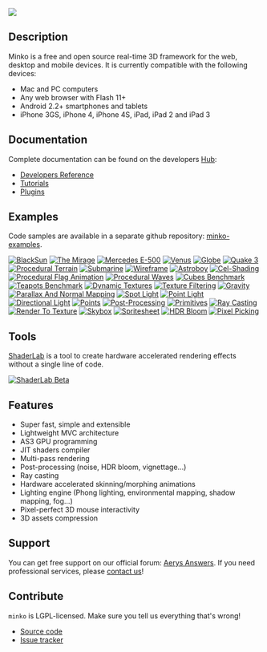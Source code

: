 ![](http://blogs.aerys.in/jeanmarc-leroux/wp-content/uploads/2012/05/256.png)

Description
-----------

Minko is a free and open source real-time 3D framework for the web, desktop and mobile devices. It is currently compatible with the following devices:
* Mac and PC computers
* Any web browser with Flash 11+
* Android 2.2+ smartphones and tablets
* iPhone 3GS, iPhone 4, iPhone 4S, iPad, iPad 2 and iPad 3

Documentation
-------------

Complete documentation can be found on the developers [Hub](http://hub.aerys.in):

* [Developers Reference](http://hub.aerys.in/index.php/Minko:Developers_Reference)
* [Tutorials](http://hub.aerys.in/index.php/Minko:Tutorials)
* [Plugins](http://hub.aerys.in/index.php/Minko:Plugins)

Examples
--------

Code samples are available in a separate github repository: [minko-examples](https://github.com/aerys/minko-examples).

[![BlackSun](http://static.aerys.in:8080/minko/images/vignette_minko_blacksun.jpg)](http://blacksun.aerys.in)
[![The Mirage](http://static.aerys.in:8080/minko/images/vignette_minko_themirage.jpg)](http://themirage.fr)
[![Mercedes E-500](http://static.aerys.in:8080/minko/images/vignette_minko_mercedes.jpg)](http://aerys.in/portfolio/mercedes-e500)
[![Venus](http://static.aerys.in:8080/minko/images/vignette_minko_venus.jpg)](http://static.aerys.in:8080/minko/examples/Venus.html)
[![Globe](http://static.aerys.in:8080/minko/images/vignette_minko_globe.jpg)](http://aerys.in/portfolio/google-globe)
[![Quake 3](http://static.aerys.in:8080/minko/images/vignette_minko_q3.jpg)](http://aerys.in/portfolio/quake-3)
[![Procedural Terrain](http://static.aerys.in:8080/minko/images/vignette_minko_terrain.jpg)](http://blogs.aerys.in/jeanmarc-leroux/2012/06/04/procedural-terrain-with-minko-2/)
[![Submarine](http://static.aerys.in:8080/minko/images/vignette_minko_submarine.jpg)](http://blogs.aerys.in/jeanmarc-leroux/2012/08/13/minko-weekly-roundup-1/#submarine)
[![Wireframe](http://static.aerys.in:8080/minko/images/vignette_minko_wireframe.jpg)](http://static.aerys.in:8080/minko/examples/WireframeExample.html)
[![Astroboy](http://static.aerys.in:8080/minko/images/vignette_minko_astroboy.jpg)](http://static.aerys.in:8080/minko/examples/AstroboyExample.html)
[![Cel-Shading](http://static.aerys.in:8080/minko/images/vignette_minko_celshading.jpg)](http://static.aerys.in:8080/minko/examples/CelShadingExample.html)
[![Procedural Flag Animation](http://static.aerys.in:8080/minko/images/vignette_minko_flag.jpg)](http://blogs.aerys.in/jeanmarc-leroux/2012/02/13/procedural-animated-flag-with-minko-shaderlab/)
[![Procedural Waves](http://static.aerys.in:8080/minko/images/vignette_minko_waves.jpg)](http://blogs.aerys.in/jeanmarc-leroux/2012/02/09/minko-shaderlab-waves-simulation-on-the-gpu-with-flash/)
[![Cubes Benchmark](http://static.aerys.in:8080/minko/images/vignette_minko_cubes.jpg)](http://blogs.aerys.in/jeanmarc-leroux/2012/02/16/minko-flash-11_2-870-million-triangles-per-second/)
[![Teapots Benchmark](http://static.aerys.in:8080/minko/images/vignette_minko_teapots.jpg)](http://blogs.aerys.in/jeanmarc-leroux/2012/02/16/minko-flash-11_2-870-million-triangles-per-second/)
[![Dynamic Textures](http://static.aerys.in:8080/minko/images/vignette_minko_dynamictexturecontroller.jpg)](http://static.aerys.in:8080/minko/examples/DynamicTextureExample.html)
[![Texture Filtering](http://static.aerys.in:8080/minko/images/vignette_minko_filtering.jpg)](http://static.aerys.in:8080/minko/examples/TextureExample.html)
[![Gravity](http://static.aerys.in:8080/minko/images/vignette_minko_gravity.jpg)](http://aerys.in/portfolio/gravity)
[![Parallax And Normal Mapping](http://static.aerys.in:8080/minko/images/vignette_minko_parallaxmapping.jpg)](http://static.aerys.in:8080/minko/examples/NormalMappingExample.html)
[![Spot Light](http://static.aerys.in:8080/minko/images/vignette_minko_spotlight.jpg)](http://static.aerys.in:8080/minko/examples/SpotLightExample.html)
[![Point Light](http://static.aerys.in:8080/minko/images/vignette_minko_pointlight.jpg)](http://static.aerys.in:8080/minko/examples/PointLightExample.html)
[![Directional Light](http://static.aerys.in:8080/minko/images/vignette_minko_directionallight.jpg)](http://static.aerys.in:8080/minko/examples/DirectionalLightExample.html)
[![Points](http://static.aerys.in:8080/minko/images/vignette_minko_points.jpg)](http://static.aerys.in:8080/minko/examples/PointsExample.html)
[![Post-Processing](http://static.aerys.in:8080/minko/images/vignette_minko_postprocessing_2.jpg)](http://static.aerys.in:8080/minko/examples/PostProcessingExample.html)
[![Primitives](http://static.aerys.in:8080/minko/images/vignette_minko_primitives.jpg)](http://static.aerys.in:8080/minko/examples/PrimitivesExample.html)
[![Ray Casting](http://static.aerys.in:8080/minko/images/vignette_minko_raycasting.jpg)](http://blogs.aerys.in/jeanmarc-leroux/2012/05/30/new-minko-2-feature-ray-casting/)
[![Render To Texture](http://static.aerys.in:8080/minko/images/vignette_minko_rtt.jpg)](http://static.aerys.in:8080/minko/examples/RenderToTextureExample.html)
[![Skybox](http://static.aerys.in:8080/minko/images/vignette_minko_skybox.jpg)](http://static.aerys.in:8080/minko/examples/SkyboxExample.html)
[![Spritesheet](http://static.aerys.in:8080/minko/images/vignette_minko_spritesheet.jpg)](http://blogs.aerys.in/jeanmarc-leroux/2012/04/20/spritesheets-with-minko/)
[![HDR Bloom](http://static.aerys.in:8080/minko/images/vignette_minko_hdr.jpg)](http://static.aerys.in:8080/minko/examples/HDRExample.html)
[![Pixel Picking](http://static.aerys.in:8080/minko/images/vignette_minko_picking.jpg)](http://static.aerys.in:8080/minko/examples/PickingExample.html)

Tools
-----

[ShaderLab](http://blogs.aerys.in/jeanmarc-leroux/2012/07/17/minko-shaderlab-beta/) is a tool to create hardware accelerated rendering effects without a single line of code.

[![ShaderLab Beta](http://static.aerys.in:8080/minko/images/banner_minko_shaderlab.jpg)](http://blogs.aerys.in/jeanmarc-leroux/2012/07/17/minko-shaderlab-beta/)

Features
--------

* Super fast, simple and extensible
* Lightweight MVC architecture
* AS3 GPU programming
* JIT shaders compiler
* Multi-pass rendering
* Post-processing (noise, HDR bloom, vignettage...)
* Ray casting
* Hardware accelerated skinning/morphing animations
* Lighting engine (Phong lighting, environmental mapping, shadow mapping, fog...)
* Pixel-perfect 3D mouse interactivity
* 3D assets compression

Support
-------

You can get free support on our official forum: [Aerys Answers](http://answers.aerys.in/). If you need professional services, please [contact us](http://aerys.in/contact)!

Contribute
----------

`minko` is LGPL-licensed.  Make sure you tell us everything that's wrong!

* [Source code](https://github.com/aerys/minko)
* [Issue tracker](https://github.com/aerys/minko/issues)
